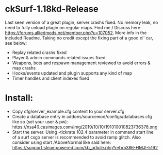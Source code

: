 # ckSurf-1.18kd-Release
  Last seen version of a great plugin, server crashs fixed.
  No memory leak, no need to fully unload plugin on regular maps.
  Find me / Discuss here: https://forums.alliedmods.net/member.php?u=107052. More info in the included Readme.
  Taking no credit except the fixing part of a good ol' car, see below:
  - Replay related crashs fixed
  - Player & admin commands related issues fixed
  - Weapons, bots and respawn management reviewed to avoid errors & map crashs
  - Hooks/events updated and plugin supports any kind of map
  - Timer handles and client indexes fixed

# Install:
  - Copy cfg/server_example.cfg content to your server.cfg
  - Create a database entry in addons/sourcemod/configs/databases.cfg like so (set your user & pw):
  https://nsa40.casimages.com/img/2019/10/10/191010010823736378.png
  - Start the server. Using -tickrate 102.4 parameter in command start line of a surf csgo server is recommended to avoid ramp glitch.
  Also consider using start /AboveNormal like said here: https://support.steampowered.com/kb_article.php?ref=5386-HMJI-5162

